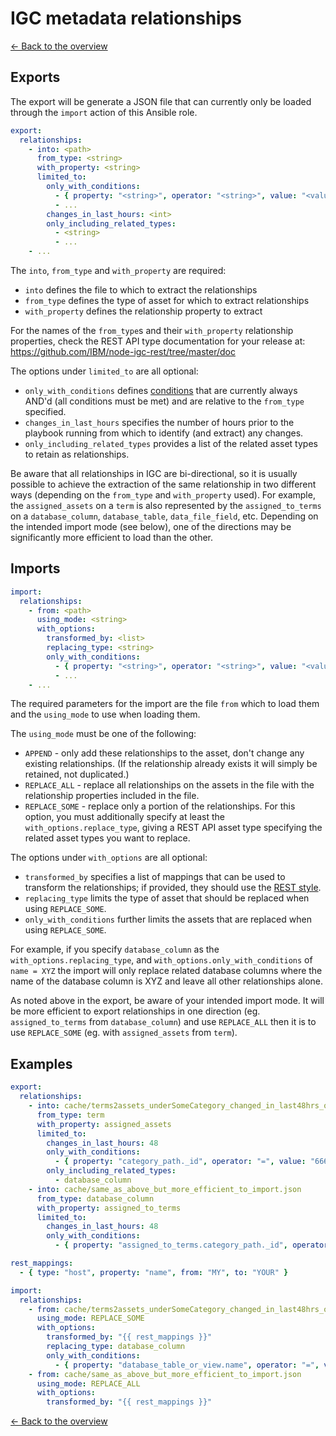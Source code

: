 # IGC metadata relationships

[<- Back to the overview](../README.md)

## Exports

The export will be generate a JSON file that can currently only be loaded through the `import` action of this Ansible role.

```yml
export:
  relationships:
    - into: <path>
      from_type: <string>
      with_property: <string>
      limited_to:
        only_with_conditions:
          - { property: "<string>", operator: "<string>", value: "<value>" }
          - ...
        changes_in_last_hours: <int>
        only_including_related_types:
          - <string>
          - ...
    - ...
```

The `into`, `from_type` and `with_property` are required:

- `into` defines the file to which to extract the relationships
- `from_type` defines the type of asset for which to extract relationships
- `with_property` defines the relationship property to extract

For the names of the `from_type`s and their `with_property` relationship properties, check the REST API type documentation for your release at: https://github.com/IBM/node-igc-rest/tree/master/doc

The options under `limited_to` are all optional:

- `only_with_conditions` defines [conditions](conditions.md) that are currently always AND'd (all conditions must be met) and are relative to the `from_type` specified.
- `changes_in_last_hours` specifies the number of hours prior to the playbook running from which to identify (and extract) any changes.
- `only_including_related_types` provides a list of the related asset types to retain as relationships.

Be aware that all relationships in IGC are bi-directional, so it is usually possible to achieve the extraction of the same relationship in two different ways (depending on the `from_type` and `with_property` used). For example, the `assigned_assets` on a `term` is also represented by the `assigned_to_terms` on a `database_column`, `database_table`, `data_file_field`, etc. Depending on the intended import mode (see below), one of the directions may be significantly more efficient to load than the other.

## Imports

```yml
import:
  relationships:
    - from: <path>
      using_mode: <string>
      with_options:
        transformed_by: <list>
        replacing_type: <string>
        only_with_conditions:
          - { property: "<string>", operator: "<string>", value: "<value>" }
          - ...
    - ...
```

The required parameters for the import are the file `from` which to load them and the `using_mode` to use when loading them.

The `using_mode` must be one of the following:

- `APPEND` - only add these relationships to the asset, don't change any existing relationships. (If the relationship already exists it will simply be retained, not duplicated.)
- `REPLACE_ALL` - replace all relationships on the assets in the file with the relationship properties included in the file.
- `REPLACE_SOME` - replace only a portion of the relationships. For this option, you must additionally specify at least the `with_options.replace_type`, giving a REST API asset type specifying the related asset types you want to replace.

The options under `with_options` are all optional:

- `transformed_by` specifies a list of mappings that can be used to transform the relationships; if provided, they should use the [REST style](mappings.md#rest-style).
- `replacing_type` limits the type of asset that should be replaced when using `REPLACE_SOME`.
- `only_with_conditions` further limits the assets that are replaced when using `REPLACE_SOME`.

For example, if you specify `database_column` as the `with_options.replacing_type`, and `with_options.only_with_conditions` of `name = XYZ` the import will only replace related database columns where the name of the database column is XYZ and leave all other relationships alone.

As noted above in the export, be aware of your intended import mode. It will be more efficient to export relationships in one direction (eg. `assigned_to_terms` from `database_column`) and use `REPLACE_ALL` then it is to use `REPLACE_SOME` (eg. with `assigned_assets` from `term`).

## Examples

```yml
export:
  relationships:
    - into: cache/terms2assets_underSomeCategory_changed_in_last48hrs_only_dbcols.json
      from_type: term
      with_property: assigned_assets
      limited_to:
        changes_in_last_hours: 48
        only_with_conditions:
          - { property: "category_path._id", operator: "=", value: "6662c0f2.ee6a64fe.ko15n9ej3.cq2arq8.ld2q5u.2qonhvupr4m3b68ouj93c" }
        only_including_related_types:
          - database_column
    - into: cache/same_as_above_but_more_efficient_to_import.json
      from_type: database_column
      with_property: assigned_to_terms
      limited_to:
        changes_in_last_hours: 48
        only_with_conditions:
          - { property: "assigned_to_terms.category_path._id", operator: "=", value: "6662c0f2.ee6a64fe.ko15n9ej3.cq2arq8.ld2q5u.2qonhvupr4m3b68ouj93c" }

rest_mappings:
  - { type: "host", property: "name", from: "MY", to: "YOUR" }

import:
  relationships:
    - from: cache/terms2assets_underSomeCategory_changed_in_last48hrs_only_dbcols.json
      using_mode: REPLACE_SOME
      with_options:
        transformed_by: "{{ rest_mappings }}"
        replacing_type: database_column
        only_with_conditions:
          - { property: "database_table_or_view.name", operator: "=", value: "MYTABLE" }
    - from: cache/same_as_above_but_more_efficient_to_import.json
      using_mode: REPLACE_ALL
      with_options:
        transformed_by: "{{ rest_mappings }}"
```

[<- Back to the overview](../README.md)

